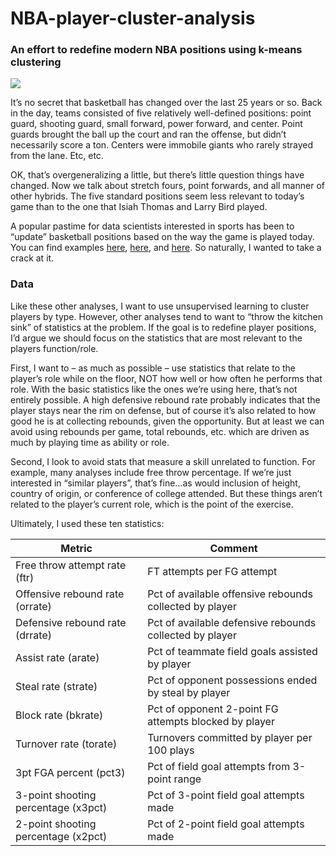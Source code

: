 # NBA-player-cluster-analysis
### An effort to redefine modern NBA positions using k-means clustering
<img src='https://cdn.nba.net/nba-drupal-prod/styles/landscape_2090w/s3/2018-08/leaguev3.jpeg?itok=ZxI_rM2D'>

It’s no secret that basketball has changed over the last 25 years or so.  Back in the day, teams consisted of five relatively well-defined positions: point guard, shooting guard, small forward, power forward, and center.  Point guards brought the ball up the court and ran the offense, but didn’t necessarily score a ton.  Centers were immobile giants who rarely strayed from the lane.  Etc, etc.

OK, that’s overgeneralizing a little, but there’s little question things have changed.  Now we talk about stretch fours, point forwards, and all manner of other hybrids.  The five standard positions seem less relevant to today’s game than to the one that Isiah Thomas and Larry Bird played.

A popular pastime for data scientists interested in sports has been to “update” basketball positions based on the way the game is played today.  You can find examples [here](https://fastbreakdata.com/classifying-the-modern-nba-player-with-machine-learning-539da03bb824), [here](https://medium.com/hanman/the-evolution-of-nba-player-positions-using-unsupervised-clustering-to-uncover-functional-roles-a1d07089935c), and [here](https://towardsdatascience.com/redefining-basketball-positions-with-unsupervised-learning-34988d03057).  So naturally, I wanted to take a crack at it.
### Data
Like these other analyses, I want to use unsupervised learning to cluster players by type.  However, other analyses tend to want to “throw the kitchen sink” of statistics at the problem.  If the goal is to redefine player positions, I’d argue we should focus on the statistics that are most relevant to the players function/role.

First, I want to – as much as possible – use statistics that relate to the player’s role while on the floor, NOT how well or how often he performs that role.  With the basic statistics like the ones we’re using here, that’s not entirely possible.  A high defensive rebound rate probably indicates that the player stays near the rim on defense, but of course it’s also related to how good he is at collecting rebounds, given the opportunity.  But at least we can avoid using rebounds per game, total rebounds, etc. which are driven as much by playing time as ability or role.

Second, I look to avoid stats that measure a skill unrelated to function.  For example, many analyses include free throw percentage.  If we’re just interested in “similar players”, that’s fine…as would inclusion of height, country of origin, or conference of college attended.  But these things aren’t related to the player’s current role, which is the point of the exercise.

Ultimately, I used these ten statistics:

Metric | Comment
--- | ---
Free throw attempt rate (ftr) | FT attempts per FG attempt
Offensive rebound rate (orrate) | Pct of available offensive rebounds collected by player
Defensive rebound rate (drrate) | Pct of available defensive rebounds collected by player
Assist rate (arate) | Pct of teammate field goals assisted by player
Steal rate (strate) | Pct of opponent possessions ended by steal by player
Block rate (bkrate) | Pct of opponent 2-point FG attempts blocked by player
Turnover rate (torate) | Turnovers committed by player per 100 plays
3pt FGA percent (pct3) | Pct of field goal attempts from 3-point range
3-point shooting percentage (x3pct) | Pct of 3-point field goal attempts made
2-point shooting percentage (x2pct) | Pct of 2-point field goal attempts made
